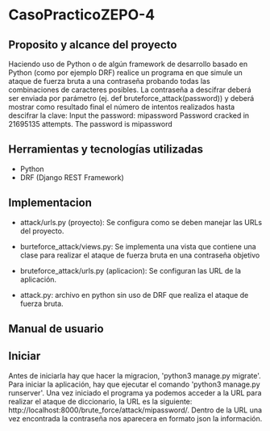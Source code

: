 # CasoPracticoZEPO-4

## Proposito y alcance del proyecto

Haciendo uso de Python o de algún framework de desarrollo basado en Python (como por ejemplo DRF) realice un programa en que simule un ataque de fuerza bruta a una contraseña probando todas las combinaciones de caracteres posibles. La contraseña a descifrar deberá ser enviada por parámetro (ej. def bruteforce_attack(password)) y deberá mostrar como resultado final el número de intentos realizados hasta descifrar la clave:
Input the password: mipassword
Password cracked in 21695135 attempts. The password is mipassword

## Herramientas y tecnologías utilizadas

- Python
- DRF (Django REST Framework)

## Implementacion

- attack/urls.py (proyecto): Se configura como se deben manejar las URLs del proyecto. 
- burteforce_attack/views.py: Se implementa una vista que contiene una clase para realizar el ataque de fuerza bruta en una contraseña objetivo
- bruteforce_attack/urls.py (aplicacion): Se configuran las URL de la aplicación. 

- attack.py: archivo en python sin uso de DRF que realiza el ataque de fuerza bruta. 

## Manual de usuario

## Iniciar

Antes de iniciarla hay que hacer la migracion, 'python3 manage.py migrate'. Para iniciar la aplicación, hay que ejecutar el comando 'python3 manage.py runserver'. Una vez iniciado el programa ya podemos acceder a la URL para realizar el ataque de diccionario, la URL es la siguiente: http://localhost:8000/brute_force/attack/mipassword/. Dentro de la URL una vez encontrada la contraseña nos aparecera en formato json la información. 